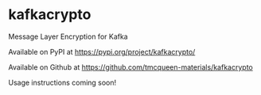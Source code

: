 # kafkacrypto
Message Layer Encryption for Kafka

Available on PyPI at https://pypi.org/project/kafkacrypto/

Available on Github at https://github.com/tmcqueen-materials/kafkacrypto

Usage instructions coming soon!

